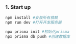 ### 1. Start up

```sh
npm install #安装所有依赖
npm run dev #打开开发服务器

npx prisma init #初始化prisma
npx prisma db push #创建数据库
```

